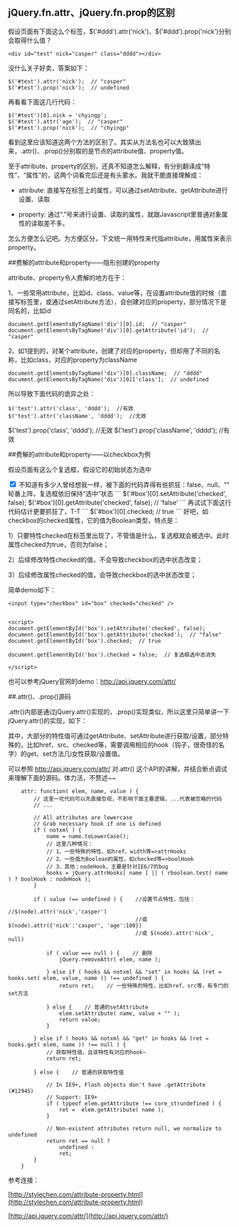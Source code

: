 ## jQuery.fn.attr、jQuery.fn.prop的区别

假设页面有下面这么个标签，$('#ddd').attr('nick')、$('#ddd').prop('nick')分别会取得什么值？
```
<div id="test" nick="casper" class="dddd"></div>
```
没什么关子好卖，答案如下：
```
$('#test').attr('nick');  // "casper"
$('#test').prop('nick');  // undefined
```
再看看下面这几行代码：
```
$('#test')[0].nick = 'chyingp';
$('#test').attr('age');  // "casper"
$('#test').prop('nick');  // "chyingp"
```
看到这里应该知道这两个方法的区别了。其实从方法名也可以大致猜出来，.attr()、.prop()分别取的是节点的attribute值、property值。

至于attribute、property的区别，还真不知道怎么解释，有分别翻译成“特性”、“属性”的，这两个词看完后还是有头雾水。我就干脆直接理解成：

* attribute: 直接写在标签上的属性，可以通过setAttribute、getAttribute进行设置、读取

* property: 通过“.”号来进行设置、读取的属性，就跟Javascript里普通对象属性的读取差不多。

怎么方便怎么记吧。为方便区分，下文统一用特性来代指attribute，用属性来表示property。

 

##费解的attribute和property——隐形创建的property

 attribute、property令人费解的地方在于：

1、一些常用attribute，比如id、class、value等，在设置attribute值的时候（直接写标签里，或通过setAttribute方法），会创建对应的property，部分情况下是同名的，比如id
```
document.getElementsByTagName('div')[0].id;  // "casper"
document.getElementsByTagName('div')[0].getAttribute('id');  // "casper"
```
2、如1提到的，对某个attribute，创建了对应的property，但却用了不同的名称，比如class，对应的property为className
```
document.getElementsByTagName('div')[0].className;  // "dddd"
document.getElementsByTagName('div')[0]['class'];  // undefined
```
所以导致下面代码的诡异之处：
```
$('test').attr('class', 'dddd');  //有效
$('test').attr('className', 'dddd');  //无效
```
$('test').prop('class', 'dddd');  //无效
$('test').prop('className', 'dddd');  //有效
 

##费解的attribute和property——以checkbox为例

假设页面有这么个复选框，假设它的初始状态为选中

<input type="checkbox" id="box" checked="checked" />
不知道有多少人曾经想我一样，被下面的代码弄得有些抓狂：false、null、"" 轮番上阵，复选框依旧保持“选中”状态
```
$('#box')[0].setAttribute('checked', false);
$('#box')[0].getAttribute('checked', false);  // 'false'
```
再试试下面这行代码估计更要抓狂了，T-T
```
$('#box')[0].checked;  // true
```
好吧，如checkbox的checked属性，它的值为Boolean类型，特点是：

1）只要特性checked在标签里出现了，不管值是什么，复选框就会被选中。此时属性checked为true，否则为false；

2）后续修改特性checked的值，不会导致checkbox的选中状态改变；

3）后续修改属性checked的值，会导致checkbox的选中状态改变；

简单demo如下：

```
<input type="checkbox" id="box" checked="checked" />


<script>
document.getElementById('box').setAttribute('checked', false);
document.getElementById('box').getAttribute('checked');  // "false"
document.getElementById('box').checked;  // true

document.getElementById('box').checked = false;  // 复选框选中态消失

</script>
```
也可以参考jQuery官网的demo：http://api.jquery.com/attr/

 

##.attr()、.prop()源码

.attr()内部是通过jQuery.attr()实现的，.prop()实现类似，所以这里只简单讲一下jQuery.attr()的实现，如下：

其中，大部分的特性值可通过getAttribute、setAttribute进行获取/设置，部分特殊的，比如href、src、checked等，需要调用相应的hook（钩子，很奇怪的名字）的get、set方法几i女性获取/设置值。

可以参照 http://api.jquery.com/attr/ 对.attr() 这个API的讲解，并结合断点调试来理解下面的源码。体力活，不赘述~~

```
    attr: function( elem, name, value ) {
        // 这里一坨代码可以先直接忽视，不影响下面主要逻辑，...代表被忽略的代码
        // ...

        // All attributes are lowercase
        // Grab necessary hook if one is defined
        if ( notxml ) {
            name = name.toLowerCase();
            // 这里几种情况：
            // 1、一些特殊的特性，如href、width等=>attrHooks
            // 2、一些值为Boolean的属性，如checked等=>boolHook
            // 3、其他：nodeHook，主要是针对IE6/7的bug
            hooks = jQuery.attrHooks[ name ] || ( rboolean.test( name ) ? boolHook : nodeHook );
        }

        if ( value !== undefined ) {    //设置节点特性，包括：
                                        //$(node).attr('nick','casper') 
                                        //或 $(node).attr({'nick':'casper', 'age':100})
                                        //或 $(node).attr('nick', null)

            if ( value === null ) {    // 删除
                jQuery.removeAttr( elem, name );

            } else if ( hooks && notxml && "set" in hooks && (ret = hooks.set( elem, value, name )) !== undefined ) {
                return ret;    // 一些特殊的特性，比如href、src等，有专门的set方法

            } else {    // 普通的setAttribute
                elem.setAttribute( name, value + "" );
                return value;
            }

        } else if ( hooks && notxml && "get" in hooks && (ret = hooks.get( elem, name )) !== null ) {
            // 获取特性值，且该特性有对应的hook~
            return ret;

        } else {    // 普通的获取特性值

            // In IE9+, Flash objects don't have .getAttribute (#12945)
            // Support: IE9+
            if ( typeof elem.getAttribute !== core_strundefined ) {
                ret =  elem.getAttribute( name );
            }

            // Non-existent attributes return null, we normalize to undefined
            return ret == null ?
                undefined :
                ret;
        }
    }
```

参考连接：

[http://stylechen.com/attribute-property.html](http://stylechen.com/attribute-property.html)

[http://api.jquery.com/attr/](http://api.jquery.com/attr/)

